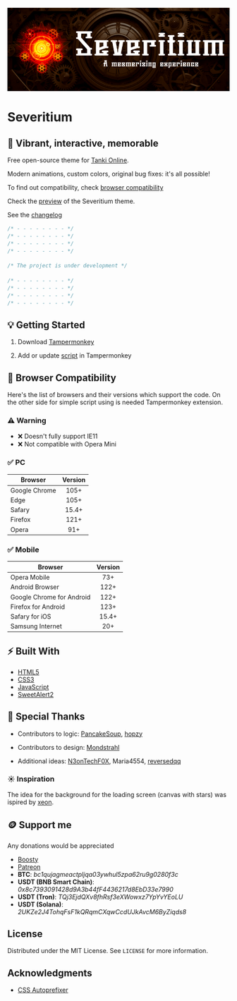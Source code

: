 ![](./images/logo.png)

# Severitium

## :black_heart: Vibrant, interactive, memorable

Free open-source theme for [Tanki Online](https://tankionline.com/).

Modern animations, custom colors, original bug fixes: it's all possible!

To find out compatibility, check [browser compatibility](#-browser-compatibility)

Check the [preview](https://youtu.be/pFkgSHNhcug) of the Severitium theme.

See the [changelog](CHANGELOG.md)

```javascript
/* - - - - - - - - */
/* - - - - - - - - */
/* - - - - - - - - */
/* - - - - - - - - */

/* The project is under development */

/* - - - - - - - - */
/* - - - - - - - - */
/* - - - - - - - - */
/* - - - - - - - - */
```

## :bulb: Getting Started

1. Download [Tampermonkey](https://www.tampermonkey.net/)

2. Add or update [script](https://github.com/OrakomoRi/Severitium/blob/main/release/severitium.user.js?raw=true) in Tampermonkey

## :rocket: Browser Compatibility

Here's the list of browsers and their versions which support the code. On the other side for simple script using is needed Tampermonkey extension.

### :warning: Warning

- :x: Doesn't fully support IE11
- :x: Not compatible with Opera Mini

### :white_check_mark: PC

Browser|Version
-|:-:
Google Chrome|105+
Edge|105+
Safary|15.4+
Firefox|121+
Opera|91+

### :white_check_mark: Mobile

Browser|Version
-|:-:
Opera Mobile|73+
Android Browser|122+
Google Chrome for Android|122+
Firefox for Android|123+
Safary for iOS|15.4+
Samsung Internet|20+

## :zap: Built With

- [HTML5](https://developer.mozilla.org/en-US/docs/Web/HTML)
- [CSS3](https://developer.mozilla.org/en-US/docs/Web/CSS)
- [JavaScript](https://www.javascript.com/)
- [SweetAlert2](https://sweetalert2.github.io/)

## :wave: Special Thanks

- Contributors to logic: [PancakeSoup](https://github.com/Senijs), [hopzy](https://github.com/hopzy1)

- Contributors to design: [Mondstrahl](https://discordapp.com/users/637667487386959914)

- Additional ideas: [N3onTechF0X](https://github.com/N3onTechF0X), Maria4554, [reversedqq](https://discordapp.com/users/908113129010003978)

### :sunny: Inspiration

The idea for the background for the loading screen (canvas with stars) was ispired by [xeon](https://github.com/xeon-git).

## :coin: Support me

Any donations would be appreciated

- [Boosty](https://boosty.to/orakomori/donate)
- [Patreon](https://www.patreon.com/orakomori)
-  **BTC**: *bc1qujagmeactpljqa03ywhul5zpa62ru9g0280f3c*
- **USDT (BNB Smart Chain)**: *0x8c7393091428d9A3b44fF4436217d8EbD33e7990*
- **USDT (Tron)**: *TQj3EjdQXv8fhRsf3eXWowxz7YpYvYEoLU*
- **USDT (Solana)**: *2UKZe2J4TohqFsF1kQRqmCXqwCcdUJkAvcM6ByZiqds8*

## License

Distributed under the MIT License. See `LICENSE` for more information.

## Acknowledgments

* [CSS Autoprefixer](https://autoprefixer.github.io/)